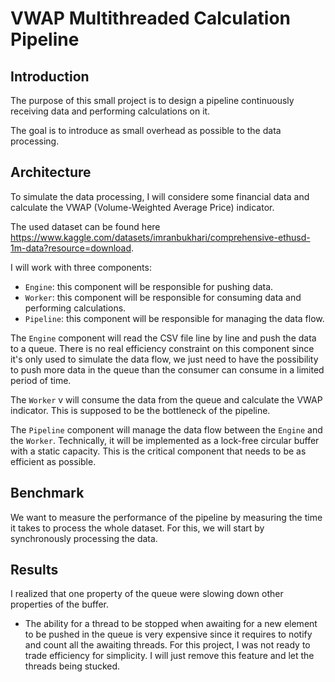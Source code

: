 # VWAP Multithreaded Calculation Pipeline

## Introduction

The purpose of this small project is to design a pipeline continuously receiving data and performing calculations on it.

The goal is to introduce as small overhead as possible to the data processing.

## Architecture

To simulate the data processing, I will considere some financial data and calculate the VWAP (Volume-Weighted Average Price) indicator.

The used dataset can be found here https://www.kaggle.com/datasets/imranbukhari/comprehensive-ethusd-1m-data?resource=download.

I will work with three components:
- `Engine`: this component will be responsible for pushing data.
- `Worker`: this component will be responsible for consuming data and performing calculations.
- `Pipeline`: this component will be responsible for managing the data flow.

The `Engine` component will read the CSV file line by line and push the data to a queue. There is no real efficiency constraint on this component since it's only used to simulate the data flow, we just need to have the possibility to push more data in the queue than the consumer can consume in a limited period of time.

The `Worker` v will consume the data from the queue and calculate the VWAP indicator. This is supposed to be the bottleneck of the pipeline.

The `Pipeline` component will manage the data flow between the `Engine` and the `Worker`. Technically, it will be implemented as a lock-free circular buffer with a static capacity. This is the critical component that needs to be as efficient as possible.

## Benchmark

We want to measure the performance of the pipeline by measuring the time it takes to process the whole dataset. For this, we will start by synchronously processing the data.

## Results

I realized that one property of the queue were slowing down other properties of the buffer. 
- The ability for a thread to be stopped when awaiting for a new element to be pushed in the queue is very expensive since it requires to notify and count all the awaiting threads. 
For this project, I was not ready to trade efficiency for simplicity. I will just remove this feature and let the threads being stucked. 